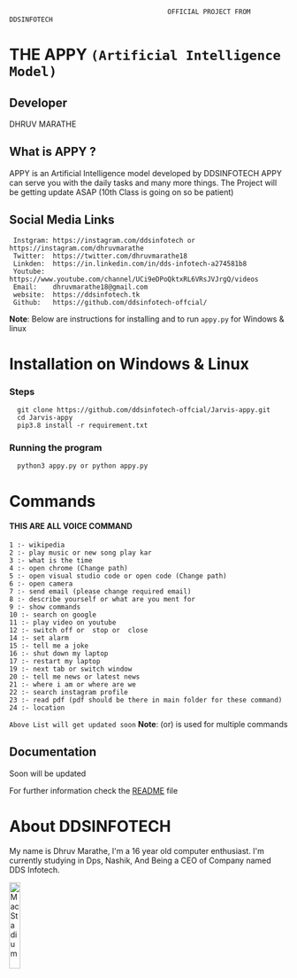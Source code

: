                                             OFFICIAL PROJECT FROM DDSINFOTECH 
                                            
# THE APPY `(Artificial Intelligence Model)`

## Developer 
   DHRUV MARATHE 
## What is APPY ?

APPY is an Artificial Intelligence model developed by DDSINFOTECH 
APPY can serve you with the daily tasks and many more things.
The Project will be getting update ASAP (10th Class is going on so be patient)

## Social Media	Links 			

     Instgram: https://instagram.com/ddsinfotech or https://instagram.com/dhruvmarathe
     Twitter:  https://twitter.com/dhruvmarathe18
     Linkden:  https://in.linkedin.com/in/dds-infotech-a274581b8
     Youtube:  https://www.youtube.com/channel/UCi9eDPoQktxRL6VRsJVJrgQ/videos
     Email:    dhruvmarathe18@gmail.com  
     website:  https://ddsinfotech.tk
     Github:   https://github.com/ddsinfotech-offcial/





**Note**: Below are instructions for installing and to run `appy.py` for Windows & linux

# Installation on Windows & Linux
### Steps
      git clone https://github.com/ddsinfotech-offcial/Jarvis-appy.git
      cd Jarvis-appy
      pip3.8 install -r requirement.txt
### Running the program
      python3 appy.py or python appy.py

# Commands

   #### THIS ARE ALL VOICE COMMAND

    1 :- wikipedia
    2 :- play music or new song play kar
    3 :- what is the time
    4 :- open chrome (Change path) 
    5 :- open visual studio code or open code (Change path)
    6 :- open camera
    7 :- send email (please change required email)
    8 :- describe yourself or what are you ment for
    9 :- show commands
    10 :- search on google
    11 :- play video on youtube
    12 :- switch off or  stop or  close 
    14 :- set alarm
    15 :- tell me a joke
    16 :- shut down my laptop
    17 :- restart my laptop
    19 :- next tab or switch window
    20 :- tell me news or latest news
    21 :- where i am or where are we
    22 :- search instagram profile  
    23 :- read pdf (pdf should be there in main folder for these command)
    24 :- location
 
`Above List will get updated soon`
 **Note**: (or) is used for multiple commands 


## Documentation

Soon will be updated 

For further information check the [README](README) file

# About DDSINFOTECH
   My name is Dhruv Marathe, I'm a 16 year old computer enthusiast. I'm currently studying in Dps, Nashik, And Being a CEO of Company named DDS Infotech.

<a href="https://ddsinfotech.tk/"><img src="https://ddsinfotech.tk/Logo.jpg" alt="MacStadium" width="20%" height="20%">









